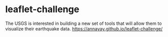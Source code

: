 # leaflet-challenge
The USGS is interested in building a new set of tools that will allow them to visualize their earthquake data.
 https://annayay.github.io/leaflet-challenge/
